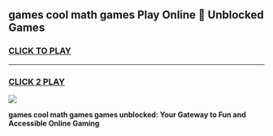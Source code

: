 
## games cool math games Play Online 👋 Unblocked Games
<h3>
<a href="https://news.freeplayer.one?title=games_cool_math_games&ref=17CMG">CLICK TO PLAY</a></h3>
<hr>

<h3>
<a href="https://news.freeplayer.one?title=games_cool_math_games&ref=17CMG">CLICK 2 PLAY</a>
  
</h3>

<a href="https://news.freeplayer.one?title=games_cool_math_games&ref=17CMG/"><img src="https://clearcache.store/games.png"></a>


**games cool math games games unblocked: Your Gateway to Fun and Accessible Online Gaming**
